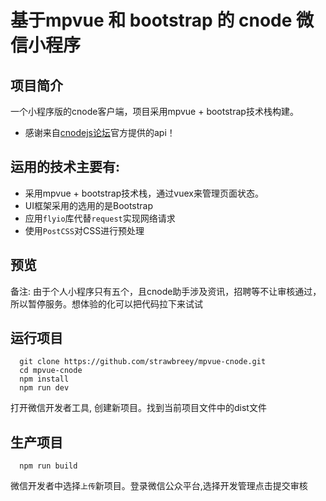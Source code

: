 
# 基于mpvue 和 bootstrap 的 cnode 微信小程序

## 项目简介
一个小程序版的cnode客户端，项目采用mpvue + bootstrap技术栈构建。
- 感谢来自[cnodejs论坛](https://cnodejs.org/)官方提供的api！


## 运用的技术主要有:
- 采用mpvue + bootstrap技术栈，通过vuex来管理页面状态。
- UI框架采用的选用的是Bootstrap
- 应用`flyio`库代替`request`实现网络请求
- 使用`PostCSS`对CSS进行预处理

## 预览


备注: 由于个人小程序只有五个，且cnode助手涉及资讯，招聘等不让审核通过，所以暂停服务。想体验的化可以把代码拉下来试试

## 运行项目
```
  git clone https://github.com/strawbreey/mpvue-cnode.git
  cd mpvue-cnode
  npm install
  npm run dev
```
 打开微信开发者工具, 创建新项目。找到当前项目文件中的dist文件

## 生产项目
```
  npm run build
```
 微信开发者中选择`上传`新项目。登录微信公众平台,选择开发管理点击提交审核
